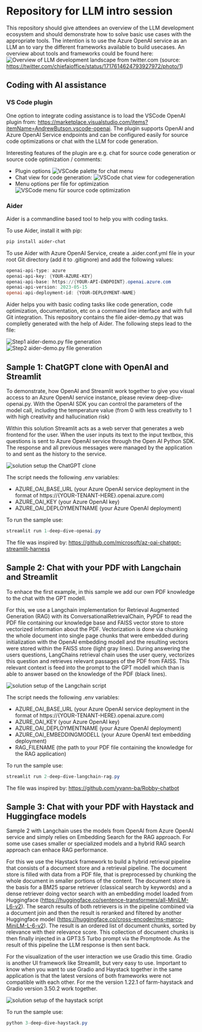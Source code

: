 # Repository for LLM intro session

This repository should give attendees an overview of the LLM development ecosystem and should demonstrate how to solve basic use cases with the appropriate tools. The intention is to use the Azure OpenAI service as an LLM an to vary the different frameworks available to build usecases.
An overview about tools and frameworks could be found here:
![Overview of LLM development landscape from twitter.com](https://pbs.twimg.com/media/F9YsiGQboAISlLm?format=jpg&name=large)
(source: <https://twitter.com/chiefaioffice/status/1717614624793927972/photo/1>)

## Coding with AI assistance

### VS Code plugin

One option to integrate coding assistance is to load the VSCode OpenAI plugin from:
<https://marketplace.visualstudio.com/items?itemName=AndrewButson.vscode-openai>. The plugin supports OpenAI and Azure OpenAI Service endpoints and can be configured easily for source code optimizations or chat with the LLM for code generation.

Interesting features of the plugin are e.g. chat for source code generation or source code optimization / comments:

- Plugin options ![VSCode palette for chat menu](./pictures/vscode-openai-palette.png)
- Chat view for code generation: ![VSCode chat view for codegeneration](./pictures/vscode-openai-chat.png)
- Menu options per file for optimization ![VSCode menu für source code optimization](./pictures/vscode-openai-menu.png)

### Aider

Aider is a commandline based tool to help you with coding tasks.

To use Aider, install it with pip:

```powershell
pip install aider-chat
```

To use Aider with Azure OpenAI Service, create a .aider.conf.yml file in your root Git directory (add it to .gitignore)  and add the following values:

```powershell
openai-api-type: azure
openai-api-key: {YOUR-AZURE-KEY}
openai-api-base: https://{YOUR-API-ENDPOINT}.openai.azure.com
openai-api-version: 2023-05-15
openai-api-deployment-id: {YOUR-DEPLOYMENT-NAME}
```

Aider helps you with basic coding tasks like code generation, code optimization, documentation, etc on a command line interface and with full Git integration. This repository contains the file aider-demo.py that was completly generated with the help of Aider. The following steps lead to the file:

![Step1 aider-demo.py file generation](./pictures/aider-demo-1.png)
![Step2 aider-demo.py file generation](./pictures/aider-demo-2.png)

## Sample 1: ChatGPT clone with OpenAI and Streamlit

To demonstrate, how OpenAI and Streamlit work together to give you visual access to an Azure OpenAI service instance, please review deep-dive-openai.py. With the OpenAI SDK you can control the parameters of the model call, including the temperature value (from 0 with less creativity to 1 with high creativity and hallucination risk)

Within this solution Streamlit acts as a web server that generates a web frontend for the user. When the user inputs its text to the input textbox, this questions is sent to Azure OpenAI service through the Open AI Python SDK. The response and all previous messages were managed by the application to and sent as the history to the service.

![solution setup the ChatGPT clone](./pictures/1-openai.drawio.png)

The script needs the following .env variables:

- AZURE_OAI_BASE_URL (your Azure OpenAI service deployment in the format of https://{YOUR-TENANT-HERE}.openai.azure.com)
- AZURE_OAI_KEY (your Azure OpenAI key)
- AZURE_OAI_DEPLOYMENTNAME (your Azure OpenAI deployment)

To run the sample use:

```powershell
streamlit run 1-deep-dive-openai.py
```

The file was inspired by: <https://github.com/microsoft/az-oai-chatgpt-streamlit-harness>

## Sample 2: Chat with your PDF with Langchain and Streamlit

To enhace the first example, in this sample we add our own PDF knowledge to the chat with the GPT modell.

For this, we use a Langchain implementation for Retrieval Augmented Generation (RAG) with its ConversationalRetrievalChain, PyPDF to read the PDF file containing our knowledge base and FAISS vector store to store vectorized information about the PDF. Vectorization is done via chunking the whole document into single page chunks that were embedded during initialization with the OpenAI embedding modell and the resulting vectors were stored within the FAISS store (light gray lines). During answering the users questions, LangChains retrieval chain uses the user query, vectorizes this question and retrieves relevant passages of the PDF from FAISS. This relevant context is feed into the prompt to the GPT modell which than is able to answer based on the knowledge of the PDF (black lines).

![solution setup of the Langchain script](./pictures/2-langchain.drawio.png)

The script needs the following .env variables:

- AZURE_OAI_BASE_URL (your Azure OpenAI service deployment in the format of https://{YOUR-TENANT-HERE}.openai.azure.com)
- AZURE_OAI_KEY (your Azure OpenAI key)
- AZURE_OAI_DEPLOYMENTNAME (your Azure OpenAI deployment)
- AZURE_OAI_EMBEDDINGMODELL (your Azure OpenAI text embedding deployment)
- RAG_FILENAME (the path to your PDF file containing the knowledge for the RAG application)

To run the sample use:

```powershell
streamlit run 2-deep-dive-langchain-rag.py
```

The file was inspired by: <https://github.com/yvann-ba/Robby-chatbot>

## Sample 3: Chat with your PDF with Haystack and Huggingface models

Sample 2 with Langchain uses the models from OpenAI from Azure OpenAI service and simply relies on Embedding Search for the RAG approach. For some use cases smaller or specialized models and a hybrid RAG search approach can enhace RAG performance.

For this we use the Haystack framework to build a hybrid retrieval pipeline that consists of a document store and a retrieval pipeline. The document store is filled with data from a PDF file, that is preprocessed by chunking the whole document in smaller portions of the content. The document store is the basis for a BM25 sparse retriever (classical search by keywords) and a dense retriever doing vector search with an embedding model loaded from Huggingface (<https://huggingface.co/sentence-transformers/all-MiniLM-L6-v2>). The search results of both retrievers is in the pipeline combined via a document join and then the result is reranked and filtered by another Huggingface model (<https://huggingface.co/cross-encoder/ms-marco-MiniLM-L-6-v2>). The result is an ordered list of document chunks, sorted by relevance with their relevance score. This collection of document chunks is then finally injected in a GPT3.5 Turbo prompt via the Promptnode. As the result of this pipeline the LLM response is then sent back.

For the visualization of the user interaction we use Gradio this time. Gradio is another UI framework like Streamlit, but very easy to use. Important to know when you want to use Gradio and Haystack together in the same application is that the latest versions of both frameworks were not compatible with each other. For me the version 1.22.1 of farm-haystack and Gradio version 3.50.2 work together.

![solution setup of the haystack script](./pictures/3-haystack.drawio.png)

To run the sample use:

```powershell
python 3-deep-dive-haystack.py
```

